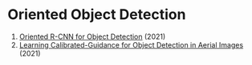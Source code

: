 # Oriented Object Detection
1. [Oriented R-CNN for Object Detection](https://arxiv.org/abs/2108.05699) (2021)
2. [Learning Calibrated-Guidance for Object Detection in Aerial Images](https://arxiv.org/abs/2103.11399) (2021)

